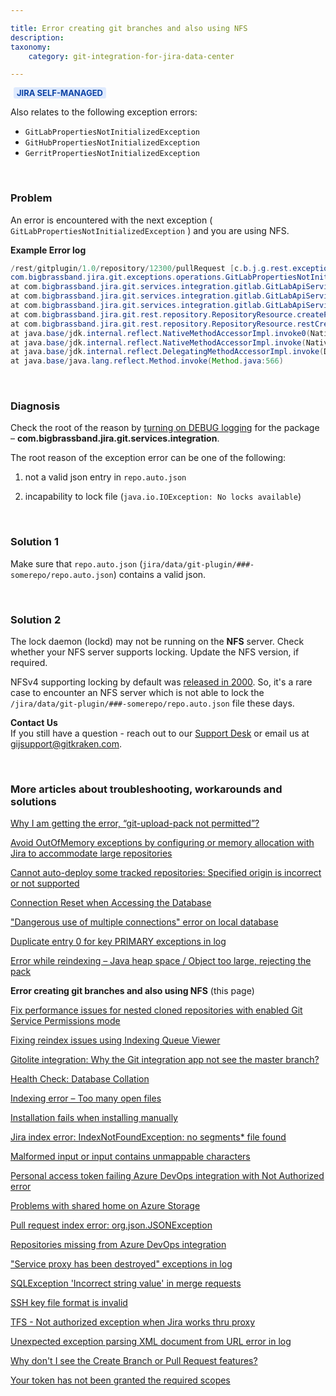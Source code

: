 ```yaml
---

title: Error creating git branches and also using NFS
description:
taxonomy:
    category: git-integration-for-jira-data-center

---
```


<!-- I'm removing the long word from the title because it just clips through the right pane of the HC page -->

<!-- TROUBLESHOOTING -->

<b style='background-color:#DEEAFE; padding:1px 5px; color:#0C42A3; border-radius:3px; margin: 0 5px; font-size: small;'>JIRA SELF-MANAGED</b>

Also relates to the following exception errors:

*   `GitLabPropertiesNotInitializedException`
*   `GitHubPropertiesNotInitializedException`
*   `GerritPropertiesNotInitializedException`

&nbsp;

### Problem

An error is encountered with the next exception ( `GitLabPropertiesNotInitializedException` ) and you are using NFS.

**Example Error log**

```java
/rest/gitplugin/1.0/repository/12300/pullRequest [c.b.j.g.rest.exceptionmappers.LoggerHolder] REST API has thrown exception.
com.bigbrassband.jira.git.exceptions.operations.GitLabPropertiesNotInitializedException: Initialization
at com.bigbrassband.jira.git.services.integration.gitlab.GitLabApiService$GitLabRepoApi.getExternalRepoProps(GitLabApiService.java:107)
at com.bigbrassband.jira.git.services.integration.gitlab.GitLabApiService$GitLabRepoApi.getRepoExternalIdForMergeRequests(GitLabApiService.java:113)
at com.bigbrassband.jira.git.services.integration.gitlab.GitLabApiService$GitLabRepoApi.createMergeRequest(GitLabApiService.java:68)
at com.bigbrassband.jira.git.rest.repository.RepositoryResource.createPullRequest(RepositoryResource.java:832)
at com.bigbrassband.jira.git.rest.repository.RepositoryResource.restCreatePullRequest(RepositoryResource.java:796)
at java.base/jdk.internal.reflect.NativeMethodAccessorImpl.invoke0(Native Method)
at java.base/jdk.internal.reflect.NativeMethodAccessorImpl.invoke(NativeMethodAccessorImpl.java:62)
at java.base/jdk.internal.reflect.DelegatingMethodAccessorImpl.invoke(DelegatingMethodAccessorImpl.java:43)
at java.base/java.lang.reflect.Method.invoke(Method.java:566)
```

&nbsp;

### Diagnosis

Check the root of the reason by [turning on DEBUG logging](https://help.gitkraken.com/git-integration-for-jira-data-center/faq-logging-gij-self-managed/#how-do-i-enable-debug-logging-level-for-git-integration-for-jira-app) for the package – **com.bigbrassband.jira.git.services.integration**.

The root reason of the exception error can be one of the following:

1.  not a valid json entry in `repo.auto.json`

2.  incapability to lock file (`java.io.IOException: No locks available`)

&nbsp;

### Solution 1

Make sure that `repo.auto.json` (`jira/data/git-plugin/###-somerepo/repo.auto.json`) contains a valid json.

&nbsp;

### Solution 2

The lock daemon (lockd) may not be running on the **NFS** server. Check whether your NFS server supports locking. Update the NFS version, if required.

NFSv4 supporting locking by default was [released in 2000](https://en.wikipedia.org/wiki/Network_File_System). So, it's a rare case to encounter an NFS server which is not able to lock the `/jira/data/git-plugin/###-somerepo/repo.auto.json` file these days.

<div class="bbb-callout bbb--info">
    <div class="irow">
    <div class="ilogobox">
        <span class="logoimg"></span>
    </div>
    <div class="imsgbox">
        <b>Contact Us</b><br>
        If you still have a question - reach out to our <a href='https://help.gitkraken.com/git-integration-for-jira-data-center/gij-self-hosted-contact-support/'>Support Desk</a> or email us at <a href='mailto:gijsupport@gitkraken.com'>gijsupport@gitkraken.com</a>.
    </div>
    </div>
</div>

&nbsp;

### More articles about troubleshooting, workarounds and solutions

[Why I am getting the error, “git-upload-pack not permitted”?](/git-integration-for-jira-data-center/why-i-am-getting-the-error-git-upload-pack-not-permitted-gij-self-managed/)

[Avoid OutOfMemory exceptions by configuring or memory allocation with Jira to accommodate large repositories](/git-integration-for-jira-data-center/avoid-outofmemory-exceptions-by-configuring-or-memory-allocation-with-jira-to-accommodate-large-repositories-gij-self-managed)

[Cannot auto-deploy some tracked repositories: Specified origin is incorrect or not supported](/git-integration-for-jira-data-center/Cannot-auto-deploy-some-tracked-repositories-gij-self-managed)

[Connection Reset when Accessing the Database](/git-integration-for-jira-data-center/Connection-reset-when-accessing-the-database-gij-self-managed)

["Dangerous use of multiple connections" error on local database](/git-integration-for-jira-data-center/Dangerous-use-of-multiple-connections-error-on-local-database-gij-self-managed)

[Duplicate entry 0 for key PRIMARY exceptions in log](/git-integration-for-jira-data-center/Duplicate-entry-0-for-key-PRIMARY-exceptions-in-log-gij-self-managed)

[Error while reindexing – Java heap space / Object too large, rejecting the pack](/git-integration-for-jira-data-center/Error-while-reindexing-Java-heap-space-Object-too-large,-rejecting-the-pack-gij-self-managed)

**Error creating git branches and also using NFS** (this page)

[Fix performance issues for nested cloned repositories with enabled Git Service Permissions mode](/git-integration-for-jira-data-center/Fix-performance-issues-for-nested-cloned-repositories-with-enabled-secure-mode-gij-self-managed)

[Fixing reindex issues using Indexing Queue Viewer](/git-integration-for-jira-data-center/fixing-reindex-issues-using-indexing-queue-viewer)

[Gitolite integration: Why the Git integration app not see the master branch?](/git-integration-for-jira-data-center/Gitolite-integration--why-the-Git-integration-app-not-see-the-master-branch-gij-self-managed)

[Health Check: Database Collation](/git-integration-for-jira-data-center/Health-check--database-collation-gij-self-managed)

[Indexing error – Too many open files](/git-integration-for-jira-data-center/Indexing-error-Too-many-open-files-gij-self-managed)

[Installation fails when installing manually](/git-integration-for-jira-data-center/Installation-fails-when-installing-manually-gij-self-managed)

[Jira index error: IndexNotFoundException: no segments* file found](/git-integration-for-jira-data-center/Jira-index-error--IndexNotFoundException--no-segments-file-found)

[Malformed input or input contains unmappable characters](/git-integration-for-jira-data-center/Malformed-input-or-input-contains-unmappable-characters-gij-self-managed)

[Personal access token failing Azure DevOps integration with Not Authorized error](/git-integration-for-jira-data-center/Personal-access-token-failing-azure-devops-integration-with-Not-Authorized-error-gij-self-managed)

[Problems with shared home on Azure Storage](/git-integration-for-jira-data-center/Problems-with-shared-home-on-azure-storage-gij-self-managed)

[Pull request index error: org.json.JSONException](/git-integration-for-jira-data-center/Pull-request-index-error--JSONException-gij-self-managed)

[Repositories missing from Azure DevOps integration](/git-integration-for-jira-data-center/Repositories-missing-from-azure-devops-integration-gij-self-managed)

["Service proxy has been destroyed" exceptions in log](/git-integration-for-jira-data-center/service-proxy-has-been-destroyed-exceptions-in-log-gij-self-managed)

[SQLException 'Incorrect string value' in merge requests](/git-integration-for-jira-data-center/sqlexception-incorrect-string-value-in-merge-requests-gij-self-managed)

[SSH key file format is invalid](/git-integration-for-jira-data-center/ssh-key-file-format-is-invalid-gij-self-managed)

[TFS - Not authorized exception when Jira works thru proxy](/git-integration-for-jira-data-center/tfs-not-authorized-exception-when-jira-works-thru-proxy-gij-self-managed)

[Unexpected exception parsing XML document from URL error in log](/git-integration-for-jira-data-center/Unexpected-exception-parsing-XML-document-from-URL-error-in-log-gij-self-managed)

[Why don't I see the Create Branch or Pull Request features?](/git-integration-for-jira-data-center/why-dont-i-see-the-create-branch-or-pull-request-features-gij-self-managed)

[Your token has not been granted the required scopes](/git-integration-for-jira-data-center/Your-token-has-not-been-granted-the-required-scopes-gij-self-managed)

